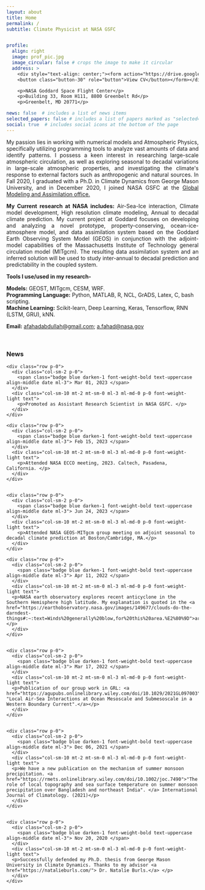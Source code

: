 ```yaml
---
layout: about
title: Home
permalink: /
subtitle: Climate Physicist at NASA GSFC


profile:
  align: right
  image: prof_pic.jpg
  image_circular: false # crops the image to make it circular
  address: >
    <div style="text-align: center;"><form action="https://drive.google.com/file/d/10tHarR9Os3gn_omagZ13KUA5IXEbfKIW/view" method="get" target="_blank">
    <button class="button-30" role="button">View CV</button></form></div>

    <p>NASA Goddard Space Flight Center</p>
    <p>Building 33, Room H111, 8800 Greenbelt Rd</p>
    <p>Greenbelt, MD 20771</p>

news: false  # includes a list of news items
selected_papers: false # includes a list of papers marked as "selected={true}"
social: true  # includes social icons at the bottom of the page
---
```


 <p style='text-align: justify;'> My passion lies in working with numerical models and Atmospheric Physics, specifically utilizing programming tools to analyze vast amounts of data and identify patterns. I possess a keen interest in researching large-scale atmospheric circulation, as well as exploring seasonal to decadal variations in large-scale atmospheric properties, and investigating the climate's response to external factors such as anthropogenic and natural sources. In Fall 2020, I graduated with a Ph.D. in Climate Dynamics from George Mason University, and in December 2020, I joined NASA GSFC at the <a href="https://gmao.gsfc.nasa.gov/">Global Modeling and Assimilation office.</a></p>

<!-- [Global Modeling and Assimilation office](https://gmao.gsfc.nasa.gov/).  -->
<p style='text-align: justify;'> <strong>My Current research at NASA includes:</strong> Air-Sea-Ice interaction, Climate model development, High resolution climate modeling, Annual to decadal climate prediction. My current project at Goddard focuses on developing and analyzing a novel prototype, property-conserving, ocean-ice-atmosphere model, and data assimilation system based on the Goddard Earth Observing System Model (GEOS) in conjunction with the adjoint-model capabilities of the Massachusetts Institute of Technology general circulation model (MITgcm). The resulting data assimilation system and an inferred solution will be used to study inter-annual to decadal prediction and predictability in the coupled system. </p>

**Tools I use/used in my research-**

**Models:** GEOST, MITgcm, CESM, WRF.  
**Programming Language:** Python, MATLAB, R, NCL, GrADS, Latex, C, bash scripting.  
**Machine Learning:** Scikit-learn, Deep Learning, Keras, Tensorflow, RNN (LSTM, GRU), kNN.  


**Email:** [afahadabdullah@gmail.com](https://mail.google.com/mail/u/0/?fs=1&tf=cm&source=mailto&to=afahadabdullah@gmail.com); [a.fahad@nasa.gov](https://mail.google.com/mail/u/0/?fs=1&tf=cm&source=mailto&to=a.fahad@nasa.gov)

<br>


<!-- Button Style !-->
<style>
  .button-30 {
    background-color: #FCFCFD;
    border: none;
    color: #36395A;
    padding: 10px 82px;
    text-align: center;
    text-decoration: none;
    display: inline-block;
    font-size: 14px;
    <!-- font-weight: bold; -->
    margin: 4px 2px;
    cursor: pointer;
    border-radius: 4px;
    box-shadow: rgba(45, 35, 66, 0.4) 0 2px 4px, rgba(45, 35, 66, 0.3) 0 7px 13px -3px, #0D58D9 0 -3px 0 inset;
    transition: box-shadow .15s, transform .15s;
  }

  .button-30:focus {
    outline: none;
    box-shadow: #D6D6E7 0 0 0 1.5px inset, rgba(45, 35, 66, 0.4) 0 2px 4px, rgba(45, 35, 66, 0.3) 0 7px 13px -3px, #D6D6E7 0 -3px 0 inset;
  }

  .button-30:hover {
    box-shadow: rgba(45, 35, 66, 0.4) 0 4px 8px, rgba(45, 35, 66, 0.3) 0 7px 13px -3px, #D6D6E7 0 -3px 0 inset;
    transform: translateY(-2px);
  }

  .button-30:active {
    box-shadow: #D6D6E7 0 3px 7px inset;
    transform: translateY(2px);
  }
</style>



<!-- News -->
<div class="news mt-3 p-0">
  <h3 class="title mb-4 p-0">News</h3>

    <div class="row p-0">
      <div class="col-sm-2 p-0">
        <span class="badge blue darken-1 font-weight-bold text-uppercase align-middle date ml-3"> Mar 01, 2023 </span>
      </div>
      <div class="col-sm-10 mt-2 mt-sm-0 ml-3 ml-md-0 p-0 font-weight-light text">
        <p>Promoted as Assistant Research Scientist in NASA GSFC. </p>
      </div>
    </div>

    <div class="row p-0">
      <div class="col-sm-2 p-0">
        <span class="badge blue darken-1 font-weight-bold text-uppercase align-middle date ml-3"> Feb 15, 2023 </span>
      </div>
      <div class="col-sm-10 mt-2 mt-sm-0 ml-3 ml-md-0 p-0 font-weight-light text">
        <p>Attended NASA ECCO meeting, 2023. Caltech, Pasadena, California. </p>
      </div>
    </div>


    <div class="row p-0">
      <div class="col-sm-2 p-0">
        <span class="badge blue darken-1 font-weight-bold text-uppercase align-middle date ml-3"> Jun 24, 2023 </span>
      </div>
      <div class="col-sm-10 mt-2 mt-sm-0 ml-3 ml-md-0 p-0 font-weight-light text">
        <p>Attended NASA GEOS-MITgcm group meeting on adjoint seasonal to decadal climate prediction at Boston/Cambridge, MA.</p>
      </div>
    </div>

    <div class="row p-0">
      <div class="col-sm-2 p-0">
        <span class="badge blue darken-1 font-weight-bold text-uppercase align-middle date ml-3"> Apr 11, 2022 </span>
      </div>
      <div class="col-sm-10 mt-2 mt-sm-0 ml-3 ml-md-0 p-0 font-weight-light text">
      <p>NASA earth observatory explores recent anticyclone in the Southern Hemisphere high latitude. My explanation is quoted in the <a href="https://earthobservatory.nasa.gov/images/149677/clouds-do-the-darndest-things#:~:text=Winds%20generally%20blow,for%20this%20area.%E2%80%9D">article</a>.</p>
      </div>
    </div>


    <div class="row p-0">
      <div class="col-sm-2 p-0">
        <span class="badge blue darken-1 font-weight-bold text-uppercase align-middle date ml-3"> Mar 17, 2022 </span>
      </div>
      <div class="col-sm-10 mt-2 mt-sm-0 ml-3 ml-md-0 p-0 font-weight-light text">
      <p>Publication of our group work in GRL: <a href="https://agupubs.onlinelibrary.wiley.com/doi/10.1029/2021GL097003"> "Local Air-Sea Interactions at Ocean Mesoscale and Submesoscale in a Western Boundary Current".</a></p>
      </div>
    </div>


    <div class="row p-0">
      <div class="col-sm-2 p-0">
        <span class="badge blue darken-1 font-weight-bold text-uppercase align-middle date ml-3"> Dec 06, 2021 </span>
      </div>
      <div class="col-sm-10 mt-2 mt-sm-0 ml-3 ml-md-0 p-0 font-weight-light text">
      <p>We have a new publication on the mechanism of summer monsoon precipitation. <a href="https://rmets.onlinelibrary.wiley.com/doi/10.1002/joc.7490">"The role of local topography and sea surface temperature on summer monsoon precipitation over Bangladesh and northeast India". </a> International Journal of Climatology. (2021)</p>
      </div>
    </div>


    <div class="row p-0">
      <div class="col-sm-2 p-0">
        <span class="badge blue darken-1 font-weight-bold text-uppercase align-middle date ml-3"> Nov 20, 2020 </span>
      </div>
      <div class="col-sm-10 mt-2 mt-sm-0 ml-3 ml-md-0 p-0 font-weight-light text">
      <p>Successfully defended my Ph.D. thesis from George Mason University in Climate Dynamics. Thanks to my advisor <a href="https://natalieburls.com/"> Dr. Natalie Burls.</a> </p>
      </div>
    </div>



</div>



<!-- <a href="htt">article</a> -->



<!--
Link to your social media connections, too. This theme is set up to use [Font Awesome icons](http://fortawesome.github.io/Font-Awesome/) and [Academicons](https://jpswalsh.github.io/academicons/), like the ones below. Add your Facebook, Twitter, LinkedIn, Google Scholar, or just disable all of them. -->
